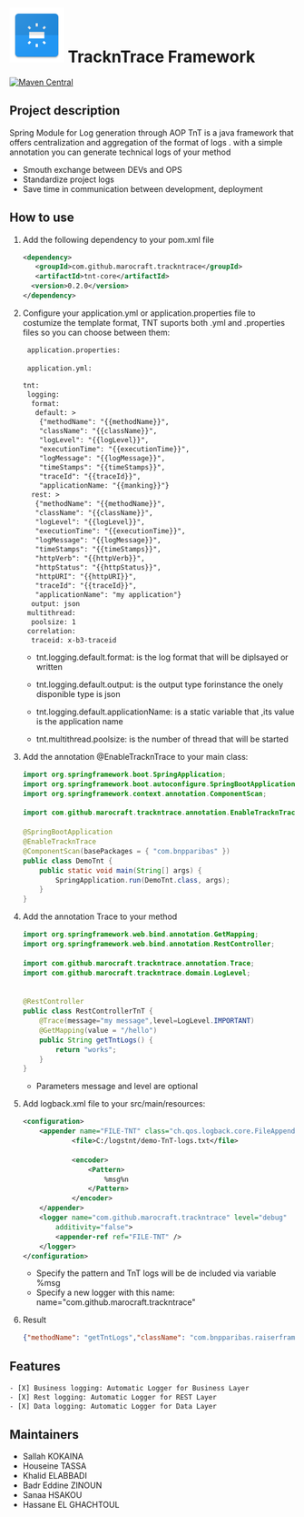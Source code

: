 # <img src="src/docs/images/trackntrace.png" width="96" height="96"> TracknTrace Framework

[![Maven Central](https://maven-badges.herokuapp.com/maven-central/org.apache.struts/struts2-core/badge.svg)](hhttps://search.maven.org/artifact/com.github.marocraft.trackntrace/tnt-core/0.2.0)

## Project description

Spring Module for Log generation through AOP
TnT is a java framework that offers centralization and aggregation of the format of logs . with a simple annotation you can generate technical logs of your method

- Smouth exchange between DEVs and OPS
- Standardize project logs
- Save time in communication between development, deployment
  
## How to use

1. Add the following dependency to your pom.xml file

    ``` xml
    <dependency>
       <groupId>com.github.marocraft.trackntrace</groupId>
       <artifactId>tnt-core</artifactId>
      <version>0.2.0</version>
    </dependency>
    ```

2. Configure your application.yml or application.properties file to costumize the template format, TNT suports both .yml and .properties files so you can choose between them:

        application.properties:

        application.yml:

    ```YML
    tnt:
     logging:
      format:
       default: >
        {"methodName": "{{methodName}}",
        "className": "{{className}}",
        "logLevel": "{{logLevel}}",
        "executionTime": "{{executionTime}}",
        "logMessage": "{{logMessage}}",
        "timeStamps": "{{timeStamps}}",
        "traceId": "{{traceId}}",
        "applicationName: "{{manking}}"}
      rest: >
       {"methodName": "{{methodName}}",
       "className": "{{className}}",
       "logLevel": "{{logLevel}}",
       "executionTime": "{{executionTime}}",
       "logMessage": "{{logMessage}}",
       "timeStamps": "{{timeStamps}}",
       "httpVerb": "{{httpVerb}}",
       "httpStatus": "{{httpStatus}}",
       "httpURI": "{{httpURI}}",
       "traceId": "{{traceId}}",
       "applicationName": "my application"}
      output: json
     multithread:
      poolsize: 1
     correlation:
      traceid: x-b3-traceid
    ```

    - tnt.logging.default.format: is the log format that will be diplsayed or written

    - tnt.logging.default.output: is the output type forinstance the onely disponible type is json

    - tnt.logging.default.applicationName: is a static variable that ,its value is the application name

    - tnt.multithread.poolsize: is the number of thread that will be started


3. Add the annotation @EnableTracknTrace to your main class:

    ``` java
    import org.springframework.boot.SpringApplication;
    import org.springframework.boot.autoconfigure.SpringBootApplication;
    import org.springframework.context.annotation.ComponentScan;

    import com.github.marocraft.trackntrace.annotation.EnableTracknTrace;

    @SpringBootApplication
    @EnableTracknTrace
    @ComponentScan(basePackages = { "com.bnpparibas" })
    public class DemoTnt {
        public static void main(String[] args) {
            SpringApplication.run(DemoTnt.class, args);
        }
    }
    ```

4. Add the annotation Trace to your method

    ``` java
    import org.springframework.web.bind.annotation.GetMapping;
    import org.springframework.web.bind.annotation.RestController;

    import com.github.marocraft.trackntrace.annotation.Trace;
    import com.github.marocraft.trackntrace.domain.LogLevel;


    @RestController
    public class RestControllerTnT {
        @Trace(message="my message",level=LogLevel.IMPORTANT)
        @GetMapping(value = "/hello")
        public String getTntLogs() {
            return "works";
        }
    }
    ```

     - Parameters message and level are optional

5. Add logback.xml file to your src/main/resources:

    ``` xml
    <configuration>
        <appender name="FILE-TNT" class="ch.qos.logback.core.FileAppender">
                <file>C:/logstnt/demo-TnT-logs.txt</file>

                <encoder>
                    <Pattern>
                        %msg%n
                    </Pattern>
                </encoder>
        </appender>
        <logger name="com.github.marocraft.trackntrace" level="debug"
            additivity="false">
            <appender-ref ref="FILE-TNT" />
        </logger>
    </configuration>

    ```

    - Specify the pattern and TnT logs will be de included via variable %msg
    - Specify a new logger with this name: name="com.github.marocraft.trackntrace"

6. Result

    ``` json
    {"methodName": "getTntLogs","className": "com.bnpparibas.raiserframework.demotnt.RestControllerTnT","logLevel": "IMPORTANT","executionTime": "4","logMessage": "","traceId": "d769eada-8f61-496f-be3e-d623790dca59","spanId": "31d79f00-9ba8-4de8-9cad-ff84dfbf230d"}
    ```

## Features

    - [X] Business logging: Automatic Logger for Business Layer
    - [X] Rest logging: Automatic Logger for REST Layer
    - [X] Data logging: Automatic Logger for Data Layer

## Maintainers

- Sallah KOKAINA
- Houseine TASSA
- Khalid ELABBADI
- Badr Eddine ZINOUN
- Sanaa HSAKOU
- Hassane EL GHACHTOUL